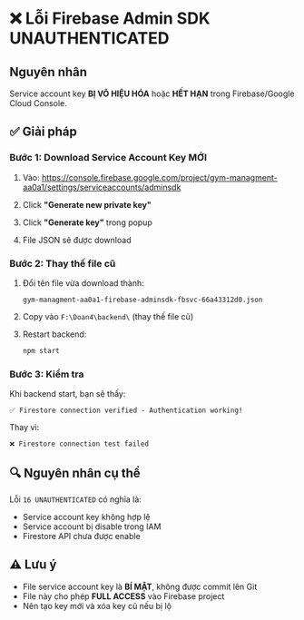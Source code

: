 # ❌ Lỗi Firebase Admin SDK UNAUTHENTICATED

## Nguyên nhân
Service account key **BỊ VÔ HIỆU HÓA** hoặc **HẾT HẠN** trong Firebase/Google Cloud Console.

## ✅ Giải pháp

### Bước 1: Download Service Account Key MỚI

1. Vào: https://console.firebase.google.com/project/gym-managment-aa0a1/settings/serviceaccounts/adminsdk

2. Click **"Generate new private key"**

3. Click **"Generate key"** trong popup

4. File JSON sẽ được download

### Bước 2: Thay thế file cũ

1. Đổi tên file vừa download thành: 
   ```
   gym-managment-aa0a1-firebase-adminsdk-fbsvc-66a43312d0.json
   ```

2. Copy vào `F:\Doan4\backend\` (thay thế file cũ)

3. Restart backend:
   ```bash
   npm start
   ```

### Bước 3: Kiểm tra

Khi backend start, bạn sẽ thấy:
```
✅ Firestore connection verified - Authentication working!
```

Thay vì:
```
❌ Firestore connection test failed
```

## 🔍 Nguyên nhân cụ thể

Lỗi `16 UNAUTHENTICATED` có nghĩa là:
- Service account key không hợp lệ
- Service account bị disable trong IAM
- Firestore API chưa được enable

## ⚠️ Lưu ý

- File service account key là **BÍ MẬT**, không được commit lên Git
- File này cho phép **FULL ACCESS** vào Firebase project
- Nên tạo key mới và xóa key cũ nếu bị lộ
